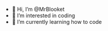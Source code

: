 - 👋 Hi, I’m @MrBlooket
- 👀 I’m interested in coding
- 🌱 I’m currently learning how to code

<!---
MrBlooket/MrBlooket is a ✨ special ✨ repository because its `README.md` (this file) appears on your GitHub profile.
You can click the Preview link to take a look at your changes.
--->
